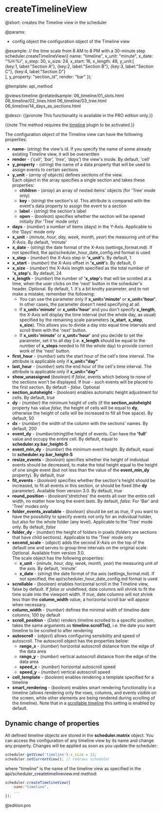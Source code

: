 createTimelineView
=============

@short: 
	creates the Timeline view in the scheduler


@params:
- config		object		the configuration object of the Timeline view


@example: 
// the time scale from 8 AM to 8 PM with a 30-minute step
scheduler.createTimelineView({
    name: "timeline",
    x_unit:	"minute",
    x_date:	"%H:%i",
    x_step:	30,
    x_size:	24,
    x_start: 16,
    x_length: 48,
    y_unit:[	
     	{key:1, label:"Section A"},
        {key:2, label:"Section B"},
        {key:3, label:"Section C"},
        {key:4, label:"Section D"}	
    ],
    y_property: "section_id",
    render:	"bar"
});



@template:	api_method

@views:timeline
@relatedsample:
	06_timeline/01_slots.html
	06_timeline/02_lines.html
    06_timeline/03_tree.html
    06_timeline/14_days_as_sections.html
    
@descr:
{{pronote This functionality is available in the PRO edition only.}}

{{note The method requires the [timeline](extensions_list.md#timeline) plugin to be activated.}}


The configuration object of the Timeline view can have the following properties:

- <b>name</b>- (<i>string</i>) the view's id. If you specify the name of some already existing Timeline view, it will be overwritten
- <b>render</b> - (<i>'cell', 'bar', 'tree', 'days'</i>) the view's mode. By default, 'cell'
- <b>y_property</b> - (<i>string</i>) the name of a data property that will be used to assign events to certain sections
- <b>y_unit</b></td> - (<i>array of objects</i>) defines sections of the view.<br> Each object in the array specifies a single section and takes these properties:
	- <b>children</b> - (<i>array</i>) an array of nested items' objects (for 'Tree' mode only)
    - <b>key</b> - (<i>string</i>) the section's id. This attribute is compared with the event's data property to assign the event to a section
    - <b>label</b> - (<i>string</i>) the section's label
    - <b>open</b> - (<i>boolean</i>) specifies whether the section will be opened initially (for 'Tree' mode only)
- <b>days</b> - (<i>number</i>) a number of items (days) in the Y-Axis. Applicable to the 'Days' mode only
- <b>x_unit</b> - (<i>minute, hour, day, week, month, year</i>) the measuring unit of the X-Axis. By default, 'minute'
- <b>x_date</b> - (<i>string</i>) the date format of the X-Axis (settings_format.md). If not specified,  the api/scheduler_hour_date_config.md format is used
- <b>x_step</b> - (<i>number</i>) the X-Axis step in <b>'x_unit'</b>s. By default, 1
- <b>x_start</b> - (<i>number</i>) the X-Axis offset in <b>'x_unit'</b>s. By default, 0
- <b>x_size</b> - (<i>number</i>) the X-Axis length specified as the total number of <b>'x_step'</b>s. By default, 24
- <b>x_length</b> - (<i>number</i>) the number of <b>'x_step'</b>s that will be scrolled at a time, when the user clicks on the 'next' button in the scheduler's header. Optional. By default, 1. 
It's a bit knotty parameter, and to not make a mistake, remember the following:
	- You can use the parameter only if <b>x_unit='minute'</b> or <b>x_unit='hour'</b>. In other cases, the parameter doesn't need specifying at all.
	- If <b>x_unit='minute'</b> or <b>x_unit='hour'</b> and you don't specify <b>x_length</b>, the X-Axis will display the time interval (not the whole day, as usual) 
    specified by the remaining scale parameters (<b>x_start</b>, <b>x_step</b>, <b>x_size</b>). This allows you to divide a day into equal time intervals and scroll them with the 'next' button.
	- If <b>x_unit='minute'</b> or <b>x_unit='hour'</b> and you decide to set the parameter, set it to all day (i.e. <b>x_length</b> should be equal to the number of <b>x_steps</b> needed to fill the whole day) 
 	to provide correct work of the 'next' button.
- <b>first_hour</b> - (<i>number</i>) sets the start hour of the cell's time interval. The attribute is applicable only if <b>x_unit="day"</b>
- <b>last_hour</b> - (<i>number</i>) sets the end hour of the cell's time interval. The attribute is applicable only if <b>x_unit="day"</b>
- <b>show_unassigned</b> (<i>boolean</i>) if <i>false</i>, events which belong to none of the sections won't be displayed. If <i>true</i> - such events will be placed to the first section. By default - <i>false</i>. Optional
- <b>section_autoheight</b> - (<i>boolean</i>) enables automatic height adjustment for cells. By default, <i>true</i> 
- <b>dy</b> - (<i>number</i>) the minimum height of cells (if the <b>section_autoheight</b> property has value <i>false</i>, the height of cells will be equal to <b>dy</b>, otherwise the height of cells will be increased 
to fill all free space). By default, 50
- <b>dx</b> - (<i>number</i>) the width of the column with the sections' names. By default, 200 
- <b>event_dy</b> - (<i>number/string</i>)the height of events. Can have the <b>'full'</b> value and occupy the entire cell. By default, equal to <b>scheduler.xy.bar_height-5</b> 
- <b>event_min_dy</b> - (<i>number</i>)  the minimum event height. By default, equal to <b>scheduler.xy.bar_height-5</b> 
- <b>resize_events</b> - (<i>boolean</i>) specifies whether the height of individual events should be decreased, to make the total height equal to the height of one single event (but not less than the value
of the <b>event_min_dy</b> property). By default, <i>true</i> 
- <b>fit_events</b> - (<i>boolean</i>) specifies whether the section's height should be increased, to fit all events in this section, or should be fixed (the <b>dy</b> parameter). Available from 
version 3.0. By default, <i>true</i>
- <b>round_position</b></td> - (<i>boolean</i>)'stretches' the events all over the entire cell width, no matter how long the event lasts. By default, <i>false</i>. For 'Bar' and 'Tree' modes only 
- <b>folder_events_available</b> - (<i>boolean</i>) should be set as <i>true</i>, if you want to have the possibility to specify events not only for an individual holder, but also for the whole folder (any 
level). Applicable to the 'Tree' mode only. By default, <i>false</i> 
- <b>folder_dy</b> - (<i>number</i>) the height of folders in pixels (folders are sections that have child sections). Applicable to the 'Tree' mode only 
- <b>second_scale</b> - (<i>object</i>) adds the second X-Axis on the top of the default one and serves to group time intervals on the original scale. Optional. Available from version 3.0. <br> The scale 
object has the following properties: 
	- <b>x_unit</b> - (<i>minute, hour, day, week, month, year</i>) the measuring unit of the axis. By default, 'minute'
	- <b>x_date</b> - (<i>string</i>) the date format of the axis (settings_format.md). If not specified,  the api/scheduler_hour_date_config.md format is used
- <b>scrollable</b> - (<i>boolean</i>) enables horizontal scroll in the Timeline view, false by default. If <i>false</i> or undefined, date columns will shrink to fit the time scale into the viewport width.
If <i>true</i>, date columns will not shrink less than the <b>column_width</b> value, a horizontal scroll bar will appear when necessary.
- <b>column_width</b> - (<i>number</i>) defines the minimal width of timeline date columns, 100 by default
- <b>scroll_position</b> - (<i>Date</i>) renders timeline scrolled to a specific position, takes the same arguments as <b>timeline.scrollTo()</b>, i.e. the date you want timeline to be scrolled to after rendering
- <b>autoscroll</b> - (<i>object</i>) allows configuring sensibility and speed of autoscroll. The autoscroll object has the properties below:
	- <b>range_x</b> - (<i>number</i>) horizontal autoscroll distance from the edge of the data area
    - <b>range_y</b> - (<i>number</i>) vertical autoscroll distance from the edge of the data area
    - <b>speed_x</b> - (<i>number</i>) horizontal autoscroll speed
	- <b>speed_y</b> - (<i>number</i>) vertical autoscroll speed
- <b>cell_template</b> - (<i>boolean</i>) enables rendering a template specified for a timeline
- **smart_rendering** - (*boolean*) enables smart rendering functionality in a timeline (allows rendering only the rows, columns, and events visible on the screen, while other elements are being rendered 
during scrolling of the timeline). Note that in a [scrollable timeline](timeline_view.md#horizontalscroll) this setting is enabled by default.
		


Dynamic change of properties
-------------------------------------

All defined timeline objects are stored in the **scheduler.matrix** object.
You can access the configuration of any timeline view by its name and change any property. Changes will be applied as soon as you update the scheduler:

~~~js
scheduler.getView('timeline').x_size = 12;
scheduler.setCurrentView(); // redraws scheduler
~~~


where "timeline" is the name of the timeline view as specified in the api/scheduler_createtimelineview.md method:

~~~js
scheduler.createTimelineView({
	name:"timeline",
	...
});
~~~

@edition:pro

